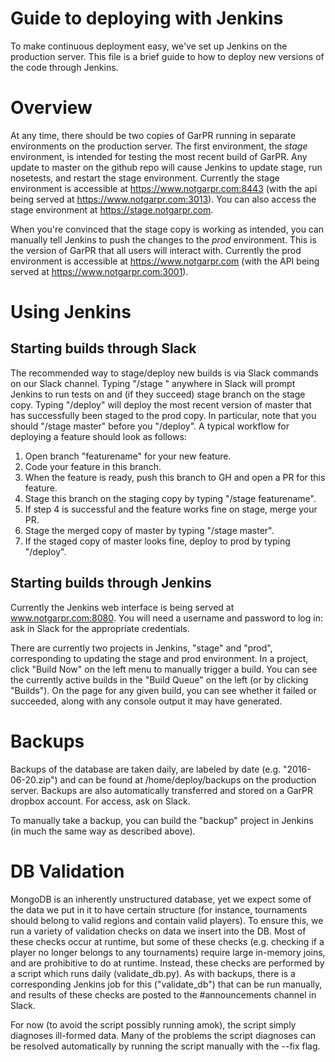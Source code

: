 Guide to deploying with Jenkins
===============================

To make continuous deployment easy, we've set up Jenkins on the production server. This file is a brief guide to how to deploy new versions of the code through Jenkins.

Overview
========

At any time, there should be two copies of GarPR running in separate environments on the production server. The first environment, the *stage* environment, is intended for testing the most recent build of GarPR. Any update to master on the github repo will cause Jenkins to update stage, run nosetests, and restart the stage environment. Currently the stage environment is accessible at https://www.notgarpr.com:8443 (with the api being served at https://www.notgarpr.com:3013). You can also access the stage environment at https://stage.notgarpr.com.

When you're convinced that the stage copy is working as intended, you can manually tell Jenkins to push the changes to the *prod* environment. This is the version of GarPR that all users will interact with. Currently the prod environment is accessible at https://www.notgarpr.com (with the API being served at https://www.notgarpr.com:3001).

Using Jenkins
=============

Starting builds through Slack
----------------------------

The recommended way to stage/deploy new builds is via Slack commands on our Slack channel. Typing "/stage <branchname>" anywhere in Slack will prompt Jenkins to run tests on and (if they succeed) stage branch <branchname> on the stage copy. Typing "/deploy" will deploy the most recent version of master that has successfully been staged to the prod copy. In particular, note that you should "/stage master" before you "/deploy". A typical workflow for deploying a feature should look as follows:

1. Open branch "featurename" for your new feature.
2. Code your feature in this branch.
3. When the feature is ready, push this branch to GH and open a PR for this feature.
4. Stage this branch on the staging copy by typing "/stage featurename".
5. If step 4 is successful and the feature works fine on stage, merge your PR.
6. Stage the merged copy of master by typing "/stage master".
7. If the staged copy of master looks fine, deploy to prod by typing "/deploy".

Starting builds through Jenkins
-------------------------------

Currently the Jenkins web interface is being served at www.notgarpr.com:8080. You will need a username and password to log in: ask in Slack for the appropriate credentials.

There are currently two projects in Jenkins, "stage" and "prod", corresponding to updating the stage and prod environment. In a project, click "Build Now" on the left menu to manually trigger a build. You can see the currently active builds in the "Build Queue" on the left (or by clicking "Builds"). On the page for any given build, you can see whether it failed or succeeded, along with any console output it may have generated.

Backups
=======

Backups of the database are taken daily, are labeled by date (e.g. "2016-06-20.zip") and can be found at /home/deploy/backups on the production server. Backups are also automatically transferred and stored on a GarPR dropbox account. For access, ask on Slack.

To manually take a backup, you can build the "backup" project in Jenkins (in much the same way as described above).

DB Validation
=============

MongoDB is an inherently unstructured database, yet we expect some of the data we put in it to have certain structure (for instance, tournaments should belong to valid regions and contain valid players). To ensure this, we run a variety of validation checks on data we insert into the DB. Most of these checks occur at runtime, but some of these checks (e.g. checking if a player no longer belongs to any tournaments) require large in-memory joins, and are prohibitive to do at runtime. Instead, these checks are performed by a script which runs daily (validate_db.py). As with backups, there is a corresponding Jenkins job for this ("validate_db") that can be run manually, and results of these checks are posted to the #announcements channel in Slack.

For now (to avoid the script possibly running amok), the script simply diagnoses ill-formed data. Many of the problems the script diagnoses can be resolved automatically by running the script manually with the --fix flag.
